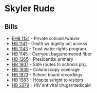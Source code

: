 # Skyler Rude
## Bills
* [EHB 1131](bill/2021-22/ehb/1131/) - Private schools/waiver
* [HB 1141](bill/2021-22/hb/1141/) - Death w/ dignity act access
* [HB 1143](bill/2021-22/hb/1143/) - Trust water rights program
* [HB 1145](bill/2021-22/hb/1145/) - Carryout bags/nonwood fiber
* [HB 1265](bill/2021-22/hb/1265/) - Presidential primary
* [HB 1607](bill/2021-22/hb/1607/) - Safe routes to schools prg.
* [HB 1939](bill/2021-22/hb/1939/) - Colonoscopy coverage
* [HB 1973](bill/2021-22/hb/1973/) - School board recordings
* [HB 1983](bill/2021-22/hb/1983/) - Hospitals/right to visitors
* [HB 2079](bill/2021-22/hb/2079/) - HIV antiviral drugs/medicaid
